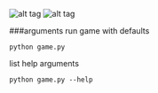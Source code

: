![alt tag](http://imgur.com/inozkh1)
![alt tag](http://imgur.com/rU7fgvG)

###arguments
run game with defaults

    python game.py
    
list help arguments

    python game.py --help

